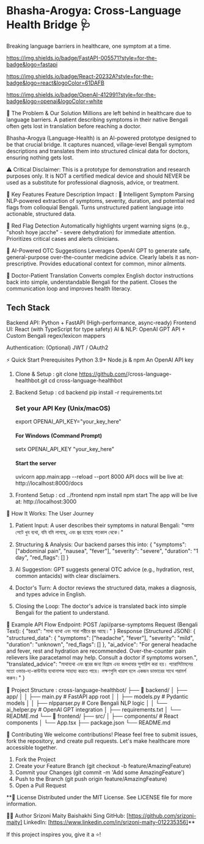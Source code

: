 #  Bhasha-Arogya: Cross-Language Health Bridge 🩺
Breaking language barriers in healthcare, one symptom at a time.

https://img.shields.io/badge/FastAPI-005571?style=for-the-badge&logo=fastapi

https://img.shields.io/badge/React-20232A?style=for-the-badge&logo=react&logoColor=61DAFB

https://img.shields.io/badge/OpenAI-412991?style=for-the-badge&logo=openai&logoColor=white


</div>
🌟 The Problem & Our Solution
Millions are left behind in healthcare due to language barriers. A patient describing symptoms in their native Bengali often gets lost in translation before reaching a doctor.

Bhasha-Arogya (Language-Health) is an AI-powered prototype designed to be that crucial bridge. It captures nuanced, village-level Bengali symptom descriptions and translates them into structured clinical data for doctors, ensuring nothing gets lost.

⚠ Critical Disclaimer: This is a prototype for demonstration and research purposes only. It is NOT a certified medical device and should NEVER be used as a substitute for professional diagnosis, advice, or treatment.


🚀 Key Features
Feature	Description	Impact :
🧠 Intelligent Symptom Parsing	NLP-powered extraction of symptoms, severity, duration, and potential red flags from colloquial Bengali.	Turns unstructured patient language into actionable, structured data.

🚨 Red Flag Detection	Automatically highlights urgent warning signs (e.g., "shosh hoye jacche" - severe dehydration) for immediate attention.	Prioritizes critical cases and alerts clinicians.

💊 AI-Powered OTC Suggestions	Leverages OpenAI GPT to generate safe, general-purpose over-the-counter medicine advice. Clearly labels it as non-prescriptive.	Provides educational context for common, minor ailments.

🔄 Doctor-Patient Translation	Converts complex English doctor instructions back into simple, understandable Bengali for the patient.	Closes the communication loop and improves health literacy.


## Tech Stack
Backend API: Python + FastAPI (High-performance, async-ready)
Frontend UI: React (with TypeScript for type safety)
AI & NLP: OpenAI GPT API + Custom Bengali regex/lexicon mappers

Authentication: (Optional) JWT / OAuth2

⚡ Quick Start
Prerequisites
Python 3.9+
Node.js & npm
An OpenAI API key

1. Clone & Setup :
   git clone https://github.com/<your-username>/cross-language-healthbot.git
   cd cross-language-healthbot
   
3. Backend Setup :
   cd backend
   pip install -r requirements.txt
   ### Set your API Key (Unix/macOS)
   export OPENAI_API_KEY="your_key_here"
   #### For Windows (Command Prompt)
   setx OPENAI_API_KEY "your_key_here"
   #### Start the server
    uvicorn app.main:app --reload --port 8000
API docs will be live at: http://localhost:8000/docs

3. Frontend Setup :
   cd ../frontend
   npm install
   npm start
The app will be live at: http://localhost:3000

📖 How It Works: The User Journey
1. Patient Input: A user describes their symptoms in natural Bengali:
   "আমার পেটে খুব ব্যথা, বমি বমি লাগছে, এবং জ্বর হয়েছে গতকাল থেকে।" 
2. Structuring & Analysis: Our backend parses this into:
{
  "symptoms": ["abdominal pain", "nausea", "fever"],
  "severity": "severe",
  "duration": "1 day",
  "red_flags": []
}

3. AI Suggestion: GPT suggests general OTC advice (e.g., hydration, rest, common antacids) with clear disclaimers.
4. Doctor's Turn: A doctor reviews the structured data, makes a diagnosis, and types advice in English.
5. Closing the Loop: The doctor's advice is translated back into simple Bengali for the patient to understand.

🧪 Example API Flow
Endpoint: POST /api/parse-symptoms
Request (Bengali Text): 
{
  "text": "মাথা ব্যাথা এবং সারা শরীরে জ্বর আছে।"
}
Response (Structured JSON):
{
  "structured_data": {
    "symptoms": ["headache", "fever"],
    "severity": "mild",
    "duration": "unknown",
    "red_flags": []
  },
  "ai_advice": "For general headache and fever, rest and hydration are recommended. Over-the-counter pain relievers like paracetamol may help. Consult a doctor if symptoms worsen.",
  "translated_advice": "মাথাব্যথা এবং জ্বরের জন্য বিশ্রাম এবং জলখাবার সুপারিশ করা হয়। প্যারাসিটামলের মতো ওভার-দ্য-কাউন্টার ব্যথানাশক সাহায্য করতে পারে। লক্ষণগুলি খারাপ হলে একজন ডাক্তারের সাথে পরামর্শ করুন।"
}

📂 Project Structure :
cross-language-healthbot/
├── 📁 backend/
│   ├── app/
│   │   ├── main.py          # FastAPI app root
│   │   ├── models.py        # Pydantic models
│   │   ├── nlpparser.py     # Core Bengali NLP logic
│   │   └── ai_helper.py     # OpenAI GPT integration
│   ├── requirements.txt
│   └── README.md
└── 📁 frontend/
    ├── src/
    │   ├── components/      # React components
    │   └── App.tsx
    ├── package.json
    └── README.md

🤝 Contributing
We welcome contributions! Please feel free to submit issues, fork the repository, and create pull requests. Let's make healthcare more accessible together.
1. Fork the Project
2. Create your Feature Branch (git checkout -b feature/AmazingFeature)
3. Commit your Changes (git commit -m 'Add some AmazingFeature')
4. Push to the Branch (git push origin feature/AmazingFeature)
5. Open a Pull Request

**📜 License
Distributed under the MIT License. See LICENSE file for more information.

👨‍💻 Author
Srizoni Maity
Baishakhi Sing
GitHub: [https://github.com/srizoni-maity]
LinkedIn: [https://www.linkedin.com/in/srizoni-maity-012235356]**


If this project inspires you, give it a ⭐!
